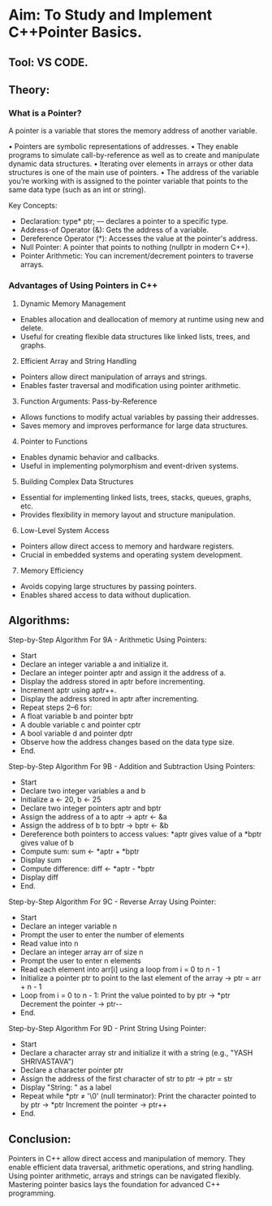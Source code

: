 # Aim: To Study and Implement C++Pointer Basics.

## Tool: VS CODE.

## Theory: 

### What is a Pointer?
A pointer is a variable that stores the memory address of another variable.

•	Pointers are symbolic representations of addresses. 
•	They enable programs to simulate call-by-reference as well as to create and manipulate dynamic data structures. 
•	Iterating over elements in arrays or other data structures is one of the main use of pointers. 
•	The address of the variable you’re working with is assigned to the pointer variable that points to the same data type (such as an int or string).

 Key Concepts:
- Declaration: type* ptr; — declares a pointer to a specific type.
- Address-of Operator (&): Gets the address of a variable.
- Dereference Operator (*): Accesses the value at the pointer's address.
- Null Pointer: A pointer that points to nothing (nullptr in modern C++).
- Pointer Arithmetic: You can increment/decrement pointers to traverse arrays.

### Advantages of Using Pointers in C++

1. Dynamic Memory Management
- Enables allocation and deallocation of memory at runtime using new and delete.
- Useful for creating flexible data structures like linked lists, trees, and graphs.

2. Efficient Array and String Handling
- Pointers allow direct manipulation of arrays and strings.
- Enables faster traversal and modification using pointer arithmetic.

3. Function Arguments: Pass-by-Reference
- Allows functions to modify actual variables by passing their addresses.
- Saves memory and improves performance for large data structures.

4. Pointer to Functions
- Enables dynamic behavior and callbacks.
- Useful in implementing polymorphism and event-driven systems.

5. Building Complex Data Structures
- Essential for implementing linked lists, trees, stacks, queues, graphs, etc.
- Provides flexibility in memory layout and structure manipulation.

6. Low-Level System Access
- Pointers allow direct access to memory and hardware registers.
- Crucial in embedded systems and operating system development.

7. Memory Efficiency
- Avoids copying large structures by passing pointers.
- Enables shared access to data without duplication.

## Algorithms:

Step-by-Step Algorithm For 9A - Arithmetic Using Pointers:

- Start
- Declare an integer variable a and initialize it.
- Declare an integer pointer aptr and assign it the address of a.
- Display the address stored in aptr before incrementing.
- Increment aptr using aptr++.
- Display the address stored in aptr after incrementing.
- Repeat steps 2–6 for:
- A float variable b and pointer bptr
- A double variable c and pointer cptr
- A bool variable d and pointer dptr
- Observe how the address changes based on the data type size.
- End.

Step-by-Step Algorithm For 9B - Addition and Subtraction Using Pointers:

- Start
- Declare two integer variables a and b
- Initialize a ← 20, b ← 25
- Declare two integer pointers aptr and bptr
- Assign the address of a to aptr → aptr ← &a
- Assign the address of b to bptr → bptr ← &b
- Dereference both pointers to access values:
    *aptr gives value of a
    *bptr gives value of b
- Compute sum: sum ← *aptr + *bptr
- Display sum
- Compute difference: diff ← *aptr - *bptr
- Display diff
- End.

Step-by-Step Algorithm For 9C - Reverse Array Using Pointer:

- Start
- Declare an integer variable n
- Prompt the user to enter the number of elements
- Read value into n
- Declare an integer array arr of size n
- Prompt the user to enter n elements
- Read each element into arr[i] using a loop from i = 0 to n - 1
- Initialize a pointer ptr to point to the last element of the array → ptr = arr + n - 1
- Loop from i = 0 to n - 1:
   Print the value pointed to by ptr → *ptr
   Decrement the pointer → ptr--
- End.

Step-by-Step Algorithm For 9D - Print String Using Pointer:

- Start
- Declare a character array str and initialize it with a string (e.g., "YASH SHRIVASTAVA")
- Declare a character pointer ptr
- Assign the address of the first character of str to ptr → ptr = str
- Display "String: " as a label
- Repeat while *ptr ≠ '\0' (null terminator):
    Print the character pointed to by ptr → *ptr
    Increment the pointer → ptr++
- End.

## Conclusion:
Pointers in C++ allow direct access and manipulation of memory.
They enable efficient data traversal, arithmetic operations, and string handling.
Using pointer arithmetic, arrays and strings can be navigated flexibly.
Mastering pointer basics lays the foundation for advanced C++ programming.
